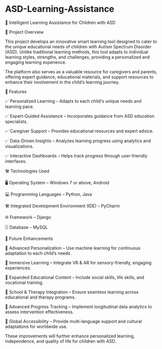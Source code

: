 # ASD-Learning-Assistance
📌 Intelligent Learning Assistance for Children with ASD


📖 Project Overview

This project develops an innovative smart learning tool designed to cater to the unique educational needs of children with Autism Spectrum Disorder (ASD). Unlike traditional learning methods, this tool adapts to individual learning styles, strengths, and challenges, providing a personalized and engaging learning experience.

The platform also serves as a valuable resource for caregivers and parents, offering expert guidance, educational materials, and support resources to enhance their involvement in the child’s learning journey.


🚀 Features


✅ Personalized Learning – Adapts to each child's unique needs and learning pace.

✅ Expert-Guided Assistance – Incorporates guidance from ASD education specialists.

✅ Caregiver Support – Provides educational resources and expert advice.

✅ Data-Driven Insights – Analyzes learning progress using analytics and visualizations.

✅ Interactive Dashboards – Helps track progress through user-friendly interfaces.


🛠️ Technologies Used


🖥 Operating System – Windows 7 or above, Android

💻 Programming Languages – Python, Java

🛠 Integrated Development Environment (IDE) – PyCharm

🌐 Framework – Django

🗄 Database – MySQL


📌 Future Enhancements


🔹 Advanced Personalization – Use machine learning for continuous adaptation to each child’s needs.

🔹 Immersive Learning – Integrate VR & AR for sensory-friendly, engaging experiences.

🔹 Expanded Educational Content – Include social skills, life skills, and vocational training.

🔹 School & Therapy Integration – Ensure seamless learning across educational and therapy programs.

🔹 Advanced Progress Tracking – Implement longitudinal data analytics to assess intervention effectiveness.

🔹 Global Accessibility – Provide multi-language support and cultural adaptations for worldwide use.

These improvements will further enhance personalized learning, independence, and quality of life for children with ASD.
